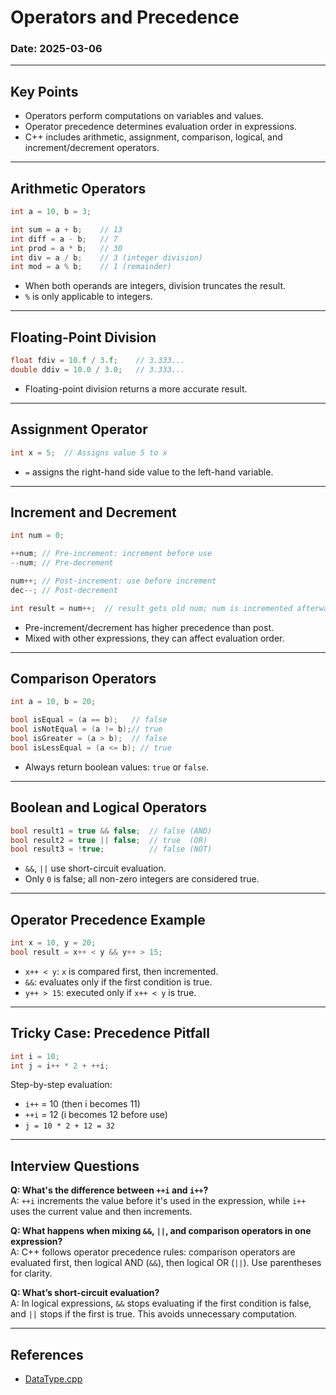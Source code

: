 # Operators and Precedence

### Date: 2025-03-06

---

## Key Points

- Operators perform computations on variables and values.
- Operator precedence determines evaluation order in expressions.
- C++ includes arithmetic, assignment, comparison, logical, and increment/decrement operators.

---

## Arithmetic Operators

```cpp
int a = 10, b = 3;

int sum = a + b;    // 13
int diff = a - b;   // 7
int prod = a * b;   // 30
int div = a / b;    // 3 (integer division)
int mod = a % b;    // 1 (remainder)
```

- When both operands are integers, division truncates the result.
- `%` is only applicable to integers.

---

## Floating-Point Division

```cpp
float fdiv = 10.f / 3.f;    // 3.333...
double ddiv = 10.0 / 3.0;   // 3.333...
```

- Floating-point division returns a more accurate result.

---

## Assignment Operator

```cpp
int x = 5;  // Assigns value 5 to x
```

- `=` assigns the right-hand side value to the left-hand variable.

---

## Increment and Decrement

```cpp
int num = 0;

++num; // Pre-increment: increment before use
--num; // Pre-decrement

num++; // Post-increment: use before increment
dec--; // Post-decrement

int result = num++;  // result gets old num; num is incremented afterward
```

- Pre-increment/decrement has higher precedence than post.
- Mixed with other expressions, they can affect evaluation order.

---

## Comparison Operators

```cpp
int a = 10, b = 20;

bool isEqual = (a == b);   // false
bool isNotEqual = (a != b);// true
bool isGreater = (a > b);  // false
bool isLessEqual = (a <= b); // true
```

- Always return boolean values: `true` or `false`.

---

## Boolean and Logical Operators

```cpp
bool result1 = true && false;  // false (AND)
bool result2 = true || false;  // true  (OR)
bool result3 = !true;          // false (NOT)
```

- `&&`, `||` use short-circuit evaluation.
- Only `0` is false; all non-zero integers are considered true.

---

## Operator Precedence Example

```cpp
int x = 10, y = 20;
bool result = x++ < y && y++ > 15;
```

- `x++ < y`: `x` is compared first, then incremented.
- `&&`: evaluates only if the first condition is true.
- `y++ > 15`: executed only if `x++ < y` is true.

---

## Tricky Case: Precedence Pitfall

```cpp
int i = 10;
int j = i++ * 2 + ++i;
```

Step-by-step evaluation:
- `i++` = 10 (then i becomes 11)
- `++i` = 12 (i becomes 12 before use)
- `j = 10 * 2 + 12 = 32`

---

## Interview Questions

**Q: What's the difference between `++i` and `i++`?**  
A: `++i` increments the value before it's used in the expression, while `i++` uses the current value and then increments.

**Q: What happens when mixing `&&`, `||`, and comparison operators in one expression?**  
A: C++ follows operator precedence rules: comparison operators are evaluated first, then logical AND (`&&`), then logical OR (`||`). Use parentheses for clarity.

**Q: What’s short-circuit evaluation?**  
A: In logical expressions, `&&` stops evaluating if the first condition is false, and `||` stops if the first is true. This avoids unnecessary computation.

---

## References

- [DataType.cpp](codes/DataType.cpp)

